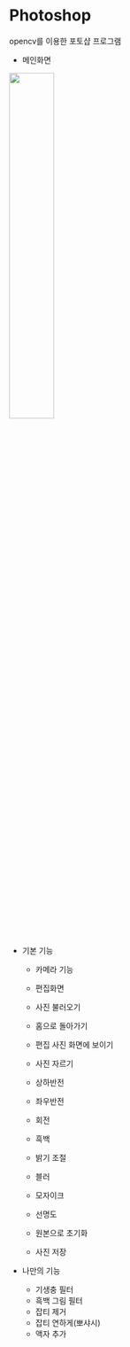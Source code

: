 # Photoshop
opencv를 이용한 포토샵 프로그램

* 메인화면
<img width="40%" src="https://user-images.githubusercontent.com/82144134/209689874-3a3d7771-8e12-4acf-bab4-fd3f28f31a44.png"/>

* 기본 기능
  * 카메라 기능
  * 편집화면

  * 사진 불러오기
  * 홈으로 돌아가기
  * 편집 사진 화면에 보이기
  * 사진 자르기
  * 상하반전
  * 좌우반전
  * 회전
  * 흑백
  * 밝기 조절
  * 블러
  * 모자이크
  * 선명도
  * 원본으로 초기화
  * 사진 저장

* 나만의 기능
  * 기생충 필터
  * 흑백 그림 필터
  * 잡티 제거
  * 잡티 연하게(뽀샤시)
  * 액자 추가

